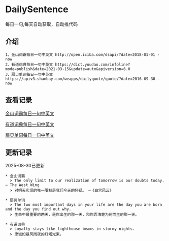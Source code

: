 # DailySentence

每日一句,每天自动获取，自动推代码

## 介绍

```
1、金山词霸每日一句中英文 http://open.iciba.com/dsapi/?date=2018-01-01 - now
2、有道词典每日一句中英文 https://dict.youdao.com/infoline?mode=publish&date=2021-03-15&update=auto&apiversion=6.0
3、扇贝单词每日一句中英文 https://apiv3.shanbay.com/weapps/dailyquote/quote/?date=2016-09-30 - now
```

## 查看记录

[金山词霸每日一句中英文](./data/iciba/)

[有道词典每日一句中英文](./data/youdao/)

[扇贝单词每日一句中英文](./data/shanbay/)

## 更新记录
2025-08-30已更新 
```
* 金山词霸
  > The only limit to our realization of tomorrow is our doubts today. — The West Wing
  > 对明天实现的唯一限制是我们今天的怀疑。 —《白宫风云》

* 扇贝单词
  > The two most important days in your life are the day you are born and the day you find out why.
  > 生命中最重要的两天，是你出生的那一天，和你弄清楚为何而生的那一天。

* 有道词典
  > Loyalty stays like lighthouse beams in stormy nights.
  > 忠诚如暴风雨夜的灯塔光束。

```
